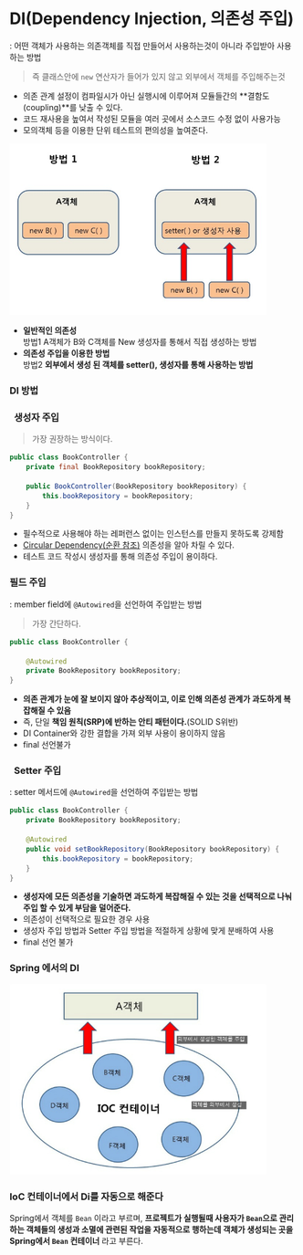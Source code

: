 # DI(Dependency Injection, 의존성 주입)
: 어떤 객체가 사용하는 의존객체를 직접 만들어서 사용하는것이 아니라 주입받아 사용하는 방법  
>즉 클래스안에 `new` 연산자가 들어가 있지 않고 외부에서 객체를 주입해주는것
- 의존 관계 설정이 컴파일시가 아닌 실행시에 이루어져 모듈들간의 **결함도(coupling)**를 낮출 수 있다.
- 코드 재사용을 높여서 작성된 모듈을 여러 곳에서 소스코드 수정 없이 사용가능
- 모의객체 등을 이용한 단위 테스트의 편의성을 높여준다.

<img width=450px src=./img/DIway.jpg>

- **일반적인 의존성**  
    방법1 A객체가 B와 C객체를 New 생성자를 통해서 직접 생성하는 방법
- **의존성 주입을 이용한 방법**  
    방법2 **외부에서 생성 된 객체를 setter(), 생성자를 통해 사용하는 방법**  

### DI 방법
### &nbsp; 생성자 주입
> 가장 권장하는 방식이다.
```java
public class BookController {
    private final BookRepository bookRepository;

    public BookController(BookRepository bookRepository) {
        this.bookRepository = bookRepository;
    }
}
```
- 필수적으로 사용해야 하는 레퍼런스 없이는 인스턴스를 만들지 못하도록 강제함
- [Circular Dependency(순환 참조)](why-field-injection.md) 의존성을 알아 차릴 수 있다.
- 테스트 코드 작성시 생성자를 통해 의존성 주입이 용이하다.

### 필드 주입
: member field에 `@Autowired`을 선언하여 주입받는 방법
> 가장 간단하다.
```java
public class BookController {

    @Autowired
    private BookRepository bookRepository;
}
```
- **의존 관계가 눈에 잘 보이지 않아 추상적이고, 이로 인해 의존성 관계가 과도하게 복잡해질 수 있음**
- 즉, 단일 **책임 원칙(SRP)에 반하는 안티 패턴이다.**(SOLID S위반)
- DI Container와 강한 결합을 가져 외부 사용이 용이하지 않음
- final 선언불가

### &nbsp; Setter 주입
: setter 메서드에 `@Autowired`을 선언하여 주입받는 방법
```java
public class BookController {
    private BookRepository bookRepository;

    @Autowired
    public void setBookRepository(BookRepository bookRepository) {
        this.bookRepository = bookRepository;
    }
}
```
- **생성자에 모든 의존성을 기술하면 과도하게 복잡해질 수 있는 것을 선택적으로 나눠 주입 할 수 있게 부담을 덜어준다.**
- 의존성이 선택적으로 필요한 경우 사용
- 생성자 주입 방법과 Setter 주입 방법을 적절하게 상황에 맞게 분배하여 사용
- final 선언 불가

### Spring 에서의 DI
<img width=450px src=./img/SpringDI.jpg>

### IoC 컨테이너에서 Di를 자동으로 해준다
Spring에서 객체를 `Bean` 이라고 부르며, **프로젝트가 실행될때 사용자가 `Bean`으로 관리하는 객체들의 생성과 소멸에 관련된 작업을 자동적으로 행하는데 객체가 생성되는 곳을 Spring에서 `Bean` 컨테이너** 라고 부른다.